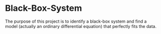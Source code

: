 # Black-Box-System
The purpose of this project is to identify a black-box system and find a model (actually an ordinary differential equation) that perfectly fits the data. 
